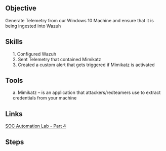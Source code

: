 ## Objective
Generate Telemetry from our Windows 10 Machine and ensure that it is being ingested into Wazuh

## Skills
<ul>
<l1>1.	Configured Wazuh</l1><br/>
<l2>2.	Sent Telemetry that contained Mimikatz</l2><br/>
<l3>3.	Created a custom alert that gets triggered if Mimikatz is activated</l3><br/>
</ul>

## Tools
<ul>
<l1>a.	Mimikatz – is an application that attackers/redteamers use to extract credentials from your machine</l1><br/>
</ul>

## Links
<a href="https://www.youtube.com/watch?v=amTtlN3uvFU&list=PLYHfX1HJ8dv8RVatf6ULT1Ga5RaLMWreQ&index=9&t=1s"> SOC Automation Lab - Part 4</a>

## Steps
